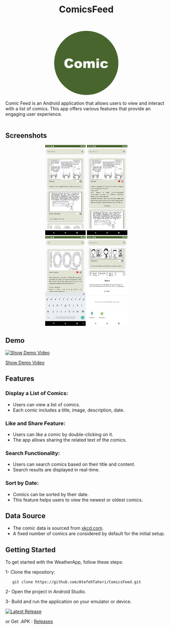 <h1 align="center"> ComicsFeed </h1>
<br>
<p align="center">
    <img alt="logo" title="logo" src="ScreenShots/logo.PNG" width="200" style="border-radius:50%">
</p>
Comic Feed is an Android application that allows users to view and interact with a list of comics. This app offers various features that provide an engaging user experience.
<br>
<br>


## Screenshots 

<p align="center">
  <img src="ScreenShots/Screenshot1.png" width="25%" >
    <img src="ScreenShots/Screenshot2.png" width="25%" >
<br>
    <img src="ScreenShots/Screenshot3.png" width="25%" >
  <img src="ScreenShots/Screenshot4.png" width="25%" >

</p>


## Demo
[![Show Demo Video](https://img.shields.io/badge/-Show%20Demo%20Video-3E2D8F)](https://drive.google.com/file/d/1pO1DvZUo8cuI-rakJGT3EwsBJ_QKIHbK/view?usp=drive_link)


[Show Demo Video](https://drive.google.com/file/d/1pO1DvZUo8cuI-rakJGT3EwsBJ_QKIHbK/view?usp=drive_link)



## Features
### Display a List of Comics:

* Users can view a list of comics.
* Each comic includes a title, image, description, date.
### Like and Share Feature:

* Users can like a comic by double-clicking on it.
* The app allows sharing the related text of the comics.
### Search Functionality:

* Users can search comics based on their title and content.
* Search results are displayed in real-time.
### Sort by Date:

* Comics can be sorted by their date.
* This feature helps users to view the newest or oldest comics.

## Data Source
* The comic data is sourced from [xkcd.com](https://xkcd.com/).
* A fixed number of comics are considered by default for the initial setup.

## Getting Started
To get started with the WeatherApp, follow these steps:

1- Clone the repository:
```
   git clone https://github.com/AtefehTaheri/ComicsFeed.git
```
2- Open the project in Android Studio.<br>

3- Build and run the application on your emulator or device.

[![Latest Release](https://img.shields.io/badge/-Latest%20Release-3E2D8F)](https://github.com/AtefehTaheri/ComicsFeed/releases)

or Get .APK : [Releases](https://github.com/AtefehTaheri/ComicsFeed/releases)
